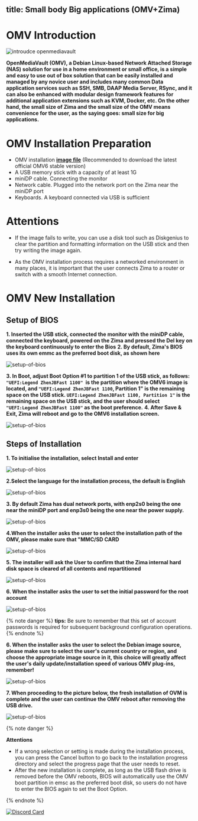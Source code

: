 title: Small body Big applications (OMV+Zima)
---
# OMV Introduction
![introudce openmediavault](\../images/Small-body-Big-applications-(OMV+Zima)/introudce-openmediavault.png)

**OpenMediaVault (OMV), a Debian Linux-based Network Attached Storage (NAS) solution for use in a home environment or small office, is a simple and easy to use out of box solution that can be easily installed and managed by any novice user and includes many common Data application services such as SSH, SMB, DAAP Media Server, RSync, and it can also be enhanced with modular design framework features for additional application extensions such as KVM, Docker, etc. On the other hand, the small size of Zima and the small size of the OMV means convenience for the user, as the saying goes: small size for big applications.**

# OMV Installation Preparation

- OMV installation [**image file**](https://www.openmediavault.org/download.html) (Recommended to download the latest official OMV6 stable version)
- A USB memory stick with a capacity of at least 1G
- miniDP cable. Connecting the monitor
- Network cable. Plugged into the network port on the Zima near the miniDP port
- Keyboards. A keyboard connected via USB is sufficient

# Attentions
- If the image fails to write, you can use a disk tool such as Diskgenius to clear the partition and formatting information on the USB stick and then try writing the image again.

- As the OMV installation process requires a networked environment in many places, it is important that the user connects Zima to a router or switch with a smooth Internet connection.

# OMV New Installation

## Setup of BIOS

**1. Inserted the USB stick, connected the monitor with the miniDP cable, connected the keyboard, powered on the Zima and pressed the Del key on the keyboard continuously to enter the Bios**
**2. By default, Zima's BIOS uses its own emmc as the preferred boot disk, as shown here**
   
![setup-of-bios](\../images/Small-body-Big-applications-(OMV+Zima)/setup-of-bios.jpeg)

**3. In Boot, adjust Boot Option #1 to partition 1 of the USB stick, as follows: `"UEFI:Legend ZhenJBFast 1100" `is the partition where the OMV6 image is located, and `"UEFI:Legend ZhenJBFast 1100`, Partition 1" is the remaining space on the USB stick. `UEFI:Legend ZhenJBFast 1100, Partition 1"` is the remaining space on the USB stick, and the user should select `"UEFI:Legend ZhenJBFast 1100"` as the boot preference.**
**4. After Save & Exit, Zima will reboot and go to the OMV6 installation screen.**

![setup-of-bios](\../images/Small-body-Big-applications-(OMV+Zima)/chosse-uefi-boot.jpeg)

## Steps of Installation

**1. To initialise the installation, select Install and enter**

![setup-of-bios](\../images/Small-body-Big-applications-(OMV+Zima)/install-omv.png)

**2.Select the language for the installation process, the default is English**

![setup-of-bios](\../images/Small-body-Big-applications-(OMV+Zima)/select-language.png)

**3. By default Zima has dual network ports, with enp2s0 being the one near the miniDP port and enp3s0 being the one near the power supply.**

![setup-of-bios](\../images/Small-body-Big-applications-(OMV+Zima)/choose-lan-port.jpeg)

**4.When the installer asks the user to select the installation path of the OMV, please make sure that "MMC/SD CARD**

![setup-of-bios](\../images/Small-body-Big-applications-(OMV+Zima)/choose-emmc.jpeg)

**5. The installer will ask the User to confirm that the Zima internal hard disk space is cleared of all contents and repartitioned**

![setup-of-bios](\../images/Small-body-Big-applications-(OMV+Zima)/partition-disks.jpeg)

**6. When the installer asks the user to set the initial password for the root account**

![setup-of-bios](\../images/Small-body-Big-applications-(OMV+Zima)/Initialize-password.jpeg)

{% note danger %}
**tips:**
  Be sure to remember that this set of account passwords is required for subsequent background configuration operations.
{% endnote  %}

**6. When the installer asks the user to select the Debian image source, please make sure to select the user's current country or region, and choose the appropriate image source in it, this choice will greatly affect the user's daily update/installation speed of various OMV plug-ins, remember!**

![setup-of-bios](\../images/Small-body-Big-applications-(OMV+Zima)/choose-image.jpeg)

**7. When proceeding to the picture below, the fresh installation of OVM is complete and the user can continue the OMV reboot after removing the USB drive.**


![setup-of-bios](\../images/Small-body-Big-applications-(OMV+Zima)/usb-drive-boot.jpeg)

{% note danger %}

**Attentions**

- If a wrong selection or setting is made during the installation process, you can press the Cancel button to go back to the installation progress directory and select the progress page that the user needs to reset.
- After the new installation is complete, as long as the USB flash drive is removed before the OMV reboots, BIOS will automatically use the OMV boot partition in emsc as the preferred boot disk, so users do not have to enter the BIOS again to set the Boot Option.

{% endnote  %}

[![Discord Card](https://discordapp.com/api/guilds/884667213326463016/widget.png?style=banner2)](https://discord.gg/knqAbbBbeX)